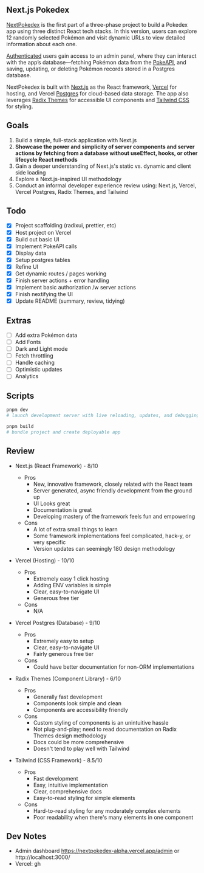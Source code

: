 ## Next.js Pokedex

[NextPokedex](https://nextpokedex-alpha.vercel.app/) is the first part of a three-phase project to build a Pokedex app using three distinct React tech stacks. In this version, users can explore 12 randomly selected Pokémon and visit dynamic URLs to view detailed information about each one.

[Authenticated](https://developer.mozilla.org/en-US/docs/Web/HTTP/Headers/WWW-Authenticate) users gain access to an admin panel, where they can interact with the app’s database—fetching Pokémon data from the [PokeAPI](https://pokeapi.co/), and saving, updating, or deleting Pokémon records stored in a Postgres database.

NextPokedex is built with [Next.js](https://nextjs.org/) as the React framework, [Vercel](https://vercel.com/) for hosting, and Vercel [Postgres](https://vercel.com/docs/storage/vercel-postgres) for cloud-based data storage. The app also leverages [Radix Themes](https://www.radix-ui.com/) for accessible UI components and [Tailwind CSS](https://tailwindcss.com/) for styling.

## Goals

1. Build a simple, full-stack application with Next.js
2. **Showcase the power and simplicity of server components and server actions by fetching from a database without useEffect, hooks, or other lifecycle React methods**
3. Gain a deeper understanding of Next.js's static vs. dynamic and client side loading
4. Explore a Next.js-inspired UI methodology
5. Conduct an informal developer experience review using: Next.js, Vercel, Vercel Postgres, Radix Themes, and Tailwind

## Todo

- [x] Project scaffolding (radixui, prettier, etc)
- [x] Host project on Vercel
- [x] Build out basic UI
- [x] Implement PokeAPI calls
- [x] Display data
- [x] Setup postgres tables
- [x] Refine UI
- [x] Get dynamic routes / pages working
- [x] Finish server actions + error handling
- [x] Implement basic authorization /w server actions
- [x] Finish nextifying the UI
- [x] Update README (summary, review, tidying)

## Extras

- [ ] Add extra Pokémon data
- [ ] Add Fonts
- [ ] Dark and Light mode
- [ ] Fetch throttling
- [ ] Handle caching
- [ ] Optimistic updates
- [ ] Analytics

## Scripts

```bash
pnpm dev
# launch development server with live reloading, updates, and debugging.

pnpm build
# bundle project and create deployable app
```

## Review

- Next.js (React Framework) - 8/10

  - Pros
    - New, innovative framework, closely related with the React team
    - Server generated, async friendly development from the ground up
    - UI Looks great
    - Documentation is great
    - Developing mastery of the framework feels fun and empowering
  - Cons
    - A lot of extra small things to learn
    - Some framework implementations feel complicated, hack-y, or very specific
    - Version updates can seemingly 180 design methodology

- Vercel (Hosting) - 10/10

  - Pros
    - Extremely easy 1 click hosting
    - Adding ENV variables is simple
    - Clear, easy-to-navigate UI
    - Generous free tier
  - Cons
    - N/A

- Vercel Postgres (Database) - 9/10

  - Pros
    - Extremely easy to setup
    - Clear, easy-to-navigate UI
    - Fairly generous free tier
  - Cons
    - Could have better documentation for non-ORM implementations

- Radix Themes (Component Library) - 6/10

  - Pros
    - Generally fast development
    - Components look simple and clean
    - Components are accessibility friendly
  - Cons
    - Custom styling of components is an unintuitive hassle
    - Not plug-and-play; need to read documentation on Radix Themes design methodology
    - Docs could be more comprehensive
    - Doesn't tend to play well with Tailwind

- Tailwind (CSS Framework) - 8.5/10
  - Pros
    - Fast development
    - Easy, intuitive implementation
    - Clear, comprehensive docs
    - Easy-to-read styling for simple elements
  - Cons
    - Hard-to-read styling for any moderately complex elements
    - Poor readability when there's many elements in one component

## Dev Notes

- Admin dashboard https://nextpokedex-alpha.vercel.app/admin or http://localhost:3000/
- Vercel: gh
